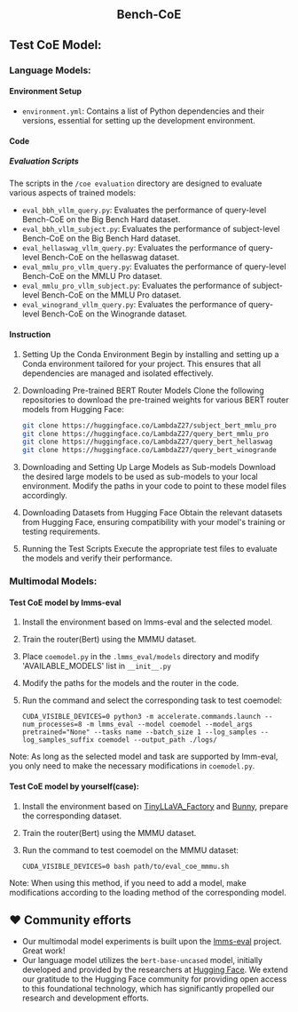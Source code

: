 <h2 align="center"><a>Bench-CoE</a><h5 align="center">

## Test CoE Model:

### Language Models:
#### Environment Setup
- `environment.yml`: Contains a list of Python dependencies and their versions, essential for setting up the development environment.

#### Code
##### Evaluation Scripts
The scripts in the `/coe evaluation` directory are designed to evaluate various aspects of trained models:
- `eval_bbh_vllm_query.py`: Evaluates the performance of query-level Bench-CoE on the Big Bench Hard dataset.
- `eval_bbh_vllm_subject.py`: Evaluates the performance of subject-level Bench-CoE on the Big Bench Hard dataset.
- `eval_hellaswag_vllm_query.py`: Evaluates the performance of query-level Bench-CoE on the hellaswag dataset.
- `eval_mmlu_pro_vllm_query.py`: Evaluates the performance of query-level Bench-CoE on the MMLU Pro dataset.
- `eval_mmlu_pro_vllm_subject.py`: Evaluates the performance of subject-level Bench-CoE on the MMLU Pro dataset.
- `eval_winogrand_vllm_query.py`: Evaluates the performance of query-level Bench-CoE on the Winogrande dataset.

#### Instruction

1. Setting Up the Conda Environment
Begin by installing and setting up a Conda environment tailored for your project. This ensures that all dependencies are managed and isolated effectively.

2. Downloading Pre-trained BERT Router Models
Clone the following repositories to download the pre-trained weights for various BERT router models from Hugging Face:
   ```bash
   git clone https://huggingface.co/LambdaZ27/subject_bert_mmlu_pro
   git clone https://huggingface.co/LambdaZ27/query_bert_mmlu_pro
   git clone https://huggingface.co/LambdaZ27/query_bert_hellaswag
   git clone https://huggingface.co/LambdaZ27/query_bert_winogrande
   ```

3. Downloading and Setting Up Large Models as Sub-models
Download the desired large models to be used as sub-models to your local environment. Modify the paths in your code to point to these model files accordingly.

4. Downloading Datasets from Hugging Face
Obtain the relevant datasets from Hugging Face, ensuring compatibility with your model's training or testing requirements.

5. Running the Test Scripts
Execute the appropriate test files to evaluate the models and verify their performance.

### Multimodal Models:

#### Test CoE model by lmms-eval

1. Install the environment based on lmms-eval and the selected model.

2. Train the router(Bert) using the MMMU dataset.

3. Place `coemodel.py` in the `.lmms_eval/models` directory and modify 'AVAILABLE_MODELS' list in `__init__.py`

4. Modify the paths for the models and the router in the code.

5. Run the command and select the corresponding task to test coemodel:
   ```Shell
   CUDA_VISIBLE_DEVICES=0 python3 -m accelerate.commands.launch --num_processes=8 -m lmms_eval --model coemodel --model_args pretrained="None" --tasks name --batch_size 1 --log_samples --log_samples_suffix coemodel --output_path ./logs/
   ```

Note: As long as the selected model and task are supported by lmm-eval, you only need to make the necessary modifications in `coemodel.py`.

#### Test CoE model by yourself(case):

1. Install the environment based on [TinyLLaVA_Factory](https://github.com/TinyLLaVA/TinyLLaVA_Factory) and [Bunny](https://github.com/BAAI-DCAI/Bunny), prepare the corresponding dataset.

2. Train the router(Bert) using the MMMU dataset.

3. Run the command to test coemodel on the MMMU dataset:
   ```Shell
   CUDA_VISIBLE_DEVICES=0 bash path/to/eval_coe_mmmu.sh
   ```

Note: When using this method, if you need to add a model, make modifications according to the loading method of the corresponding model.

## ❤️ Community efforts

* Our multimodal model experiments is built upon the [lmms-eval](https://github.com/EvolvingLMMs-Lab/lmms-eval) project. Great work!
* Our language model utilizes the `bert-base-uncased` model, initially developed and provided by the researchers at [Hugging Face](https://huggingface.co/google-bert/bert-base-uncased). We extend our gratitude to the Hugging Face community for providing open access to this foundational technology, which has significantly propelled our research and development efforts.
